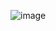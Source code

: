 ![image](https://github.com/CauseCash/DankaiShop/assets/94801959/1b0b3c05-c078-4e23-8fb4-6fed8f8f1ebc)

